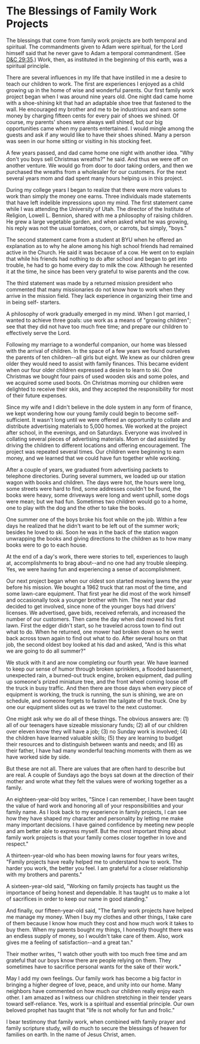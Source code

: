# The Blessings of Family Work Projects

The blessings that come from family work projects are both temporal and
spiritual. The commandments given to Adam were spiritual, for the Lord himself
said that he never gave to Adam a temporal commandment. (See [D&amp;C
29:35](https://www.lds.org/scriptures/dc-testament/dc/29.35?lang=eng#34).)
Work, then, as instituted in the beginning of this earth, was a spiritual
principle.

There are several influences in my life that have instilled in me a desire to
teach our children to work. The first are experiences I enjoyed as a child
growing up in the home of wise and wonderful parents. Our first family work
project began when I was around nine years old. One night dad came home with a
shoe-shining kit that had an adaptable shoe tree that fastened to the wall. He
encouraged my brother and me to be industrious and earn some money by charging
fifteen cents for every pair of shoes we shined. Of course, my parents' shoes
were always well shined, but our big opportunities came when my parents
entertained. I would mingle among the guests and ask if any would like to have
their shoes shined. Many a person was seen in our home sitting or visiting in
his stocking feet.

A few years passed, and dad came home one night with another idea. "Why don't
you boys sell Christmas wreaths?" he said. And thus we were off on another
venture. We would go from door to door taking orders, and then we purchased
the wreaths from a wholesaler for our customers. For the next several years
mom and dad spent many hours helping us in this project.

During my college years I began to realize that there were more values to work
than simply the money one earns. Three individuals made statements that have
left indelible impressions upon my mind. The first statement came while I was
attending the University of Utah. The director of the Institute of Religion,
Lowell L. Bennion, shared with me a philosophy of raising children. He grew a
large vegetable garden, and when asked what he was growing, his reply was not
the usual tomatoes, corn, or carrots, but simply, "boys."

The second statement came from a student at BYU when he offered an explanation
as to why he alone among his high school friends had remained active in the
Church. He said it was because of a cow. He went on to explain that while his
friends had nothing to do after school and began to get into trouble, he had
to go home every day to milk the cow. Although he resented it at the time, he
since has been very grateful to wise parents and the cow.

The third statement was made by a returned mission president who commented
that many missionaries do not know how to work when they arrive in the mission
field. They lack experience in organizing their time and in being self-
starters.

A philosophy of work gradually emerged in my mind. When I got married, I
wanted to achieve three goals: use work as a means of "growing children"; see
that they did not have too much free time; and prepare our children to
effectively serve the Lord.

Following my marriage to a wonderful companion, our home was blessed with the
arrival of children. In the space of a few years we found ourselves the
parents of ten children--all girls but eight. We knew as our children grew
older they would need to assist with family finances. This became evident when
our four older children expressed a desire to learn to ski. One Christmas we
bought four pairs of used wooden skis and some poles, and we acquired some
used boots. On Christmas morning our children were delighted to receive their
skis, and they accepted the responsibility for most of their future expenses.

Since my wife and I didn't believe in the dole system in any form of finance,
we kept wondering how our young family could begin to become self-sufficient.
It wasn't long until we were offered an opportunity to collate and distribute
advertising materials to 5,000 homes. We worked at the project after school,
in the evenings, and on Saturdays. Everyone was involved in collating several
pieces of advertising materials. Mom or dad assisted by driving the children
to different locations and offering encouragement. The project was repeated
several times. Our children were beginning to earn money, and we learned that
we could have fun together while working.

After a couple of years, we graduated from advertising packets to telephone
directories. During several summers, we loaded up our station wagon with books
and children. The days were hot, the hours were long, some streets were hard
to find, some addresses couldn't be found, the books were heavy, some
driveways were long and went uphill, some dogs were mean; but we had fun.
Sometimes two children would go to a home, one to play with the dog and the
other to take the books.

One summer one of the boys broke his foot while on the job. Within a few days
he realized that he didn't want to be left out of the summer work; besides he
loved to ski. Soon he was in the back of the station wagon unwrapping the
books and giving directions to the children as to how many books were to go to
each house.

At the end of a day's work, there were stories to tell, experiences to laugh
at, accomplishments to brag about--and no one had any trouble sleeping. Yes,
we were having fun and experiencing a sense of accomplishment.

Our next project began when our oldest son started mowing lawns the year
before his mission. We bought a 1962 truck that ran most of the time, and some
lawn-care equipment. That first year he did most of the work himself and
occasionally took a younger brother with him. The next year dad decided to get
involved, since none of the younger boys had drivers' licenses. We advertised,
gave bids, received referrals, and increased the number of our customers. Then
came the day when dad mowed his first lawn. First the edger didn't start, so
he traveled across town to find out what to do. When he returned, one mower
had broken down so he went back across town again to find out what to do.
After several hours on that job, the second oldest boy looked at his dad and
asked, "And is this what we are going to do all summer?"

We stuck with it and are now completing our fourth year. We have learned to
keep our sense of humor through broken sprinklers, a flooded basement,
unexpected rain, a burned-out truck engine, broken equipment, dad pulling up
someone's prized miniature tree, and the front wheel coming loose off the
truck in busy traffic. And then there are those days when every piece of
equipment is working, the truck is running, the sun is shining, we are on
schedule, and someone forgets to fasten the tailgate of the truck. One by one
our equipment slides out as we travel to the next customer.

One might ask why we do all of these things. The obvious answers are: (1) all
of our teenagers have sizeable missionary funds; (2) all of our children over
eleven know they will have a job; (3) no Sunday work is involved; (4) the
children have learned valuable skills; (5) they are learning to budget their
resources and to distinguish between wants and needs; and (6) as their father,
I have had many wonderful teaching moments with them as we have worked side by
side.

But these are not all. There are values that are often hard to describe but
are real. A couple of Sundays ago the boys sat down at the direction of their
mother and wrote what they felt the values were of working together as a
family.

An eighteen-year-old boy writes, "Since I can remember, I have been taught the
value of hard work and honoring all of your responsibilities and your family
name. As I look back to my experience in family projects, I can see how they
have shaped my character and personality by letting me make many important
decisions. I have gained confidence by meeting new people and am better able
to express myself. But the most important thing about family work projects is
that your family comes closer together in love and respect."

A thirteen-year-old who has been mowing lawns for four years writes, "Family
projects have really helped me to understand how to work. The harder you work,
the better you feel. I am grateful for a closer relationship with my brothers
and parents."

A sixteen-year-old said, "Working on family projects has taught us the
importance of being honest and dependable. It has taught us to make a lot of
sacrifices in order to keep our name in good standing."

And finally, our fifteen-year-old said, "The family work projects have helped
me manage my money. When I buy my clothes and other things, I take care of
them because I know how much they cost and how much work it takes to buy them.
When my parents bought my things, I honestly thought there was an endless
supply of money, so I wouldn't take care of them. Also, work gives me a
feeling of satisfaction--and a great tan."

Their mother writes, "I watch other youth with too much free time and am
grateful that our boys know there are people relying on them. They sometimes
have to sacrifice personal wants for the sake of their work."

May I add my own feelings. Our family work has become a big factor in bringing
a higher degree of love, peace, and unity into our home. Many neighbors have
commented on how much our children really enjoy each other. I am amazed as I
witness our children stretching in their tender years toward self-reliance.
Yes, work is a spiritual and essential principle. Our own beloved prophet has
taught that "life is not wholly for fun and frolic."

I bear testimony that family work, when combined with family prayer and family
scripture study, will do much to secure the blessings of heaven for families
on earth. In the name of Jesus Christ, amen.

